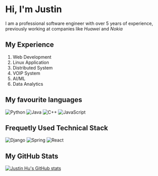 <!--
**JustinQHu/JustinQHu** is a ✨ _special_ ✨ repository because its `README.md` (this file) appears on your GitHub profile.

Here are some ideas to get you started:

- 🔭 I’m currently working on ...
- 🌱 I’m currently learning ...
- 👯 I’m looking to collaborate on ...
- 🤔 I’m looking for help with ...
- 💬 Ask me about ...
- 📫 How to reach me: ...
- 😄 Pronouns: ...
- ⚡ Fun fact: ...
-->


# Hi, I'm Justin 

I am a professional software engineer with over 5 years of experience, previously working at companies like *Huawei* and *Nokia*

## My Experience
  1. Web Development 
  2. Linux Application 
  3. Distributed System
  4. VOIP System
  5. AI/ML
  6. Data Analytics

## My favourite languages

![Python](https://img.shields.io/badge/-Python-black?style=flat-square&logo=Python)
![Java](https://img.shields.io/badge/-Java-C14438?style=flat-square&logo=Java)
![C++](https://img.shields.io/badge/-C%2B%2B-yellow?style=flat-square&logo=C++)
![JavaScript](https://img.shields.io/badge/-JavaScript-00599C?style=flat-square&logo=JavaScript)

## Frequetly Used Technical Stack
![Django](https://img.shields.io/badge/-Django-green?tyle=flat-square&logo=Django)
![Spring](https://img.shields.io/badge/-Spring-yellow?tyle=flat-square&logo=Spring)
![React](https://img.shields.io/badge/-React-informational?tyle=flat-square&logo=React)

## My GitHub Stats
 
[![Justin Hu's GitHub stats](https://github-readme-stats.vercel.app/api?username=JustinQHu&count_private=true&show_icons=true&theme=radical)](https://github.com/anuraghazra/github-readme-stats)
